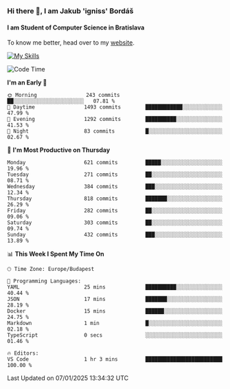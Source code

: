### Hi there 👋, I am Jakub 'igniss' Bordáš

#### I am Student of Computer Science in Bratislava
To know me better, head over to my [website](https://bordas.sk).

[![My Skills](https://skillicons.dev/icons?i=js,html,css,figma,svelte,java,kotlin,python,postgresql,typescript,nest,nodejs)](https://bordas.sk)


<!--START_SECTION:waka-->
![Code Time](http://img.shields.io/badge/Code%20Time-1%2C614%20hrs%2039%20mins-blue)

**I'm an Early 🐤** 

```text
🌞 Morning                243 commits         ██░░░░░░░░░░░░░░░░░░░░░░░   07.81 % 
🌆 Daytime                1493 commits        ████████████░░░░░░░░░░░░░   47.99 % 
🌃 Evening                1292 commits        ██████████░░░░░░░░░░░░░░░   41.53 % 
🌙 Night                  83 commits          █░░░░░░░░░░░░░░░░░░░░░░░░   02.67 % 
```
📅 **I'm Most Productive on Thursday** 

```text
Monday                   621 commits         █████░░░░░░░░░░░░░░░░░░░░   19.96 % 
Tuesday                  271 commits         ██░░░░░░░░░░░░░░░░░░░░░░░   08.71 % 
Wednesday                384 commits         ███░░░░░░░░░░░░░░░░░░░░░░   12.34 % 
Thursday                 818 commits         ███████░░░░░░░░░░░░░░░░░░   26.29 % 
Friday                   282 commits         ██░░░░░░░░░░░░░░░░░░░░░░░   09.06 % 
Saturday                 303 commits         ██░░░░░░░░░░░░░░░░░░░░░░░   09.74 % 
Sunday                   432 commits         ███░░░░░░░░░░░░░░░░░░░░░░   13.89 % 
```


📊 **This Week I Spent My Time On** 

```text
🕑︎ Time Zone: Europe/Budapest

💬 Programming Languages: 
YAML                     25 mins             ██████████░░░░░░░░░░░░░░░   40.44 % 
JSON                     17 mins             ███████░░░░░░░░░░░░░░░░░░   28.19 % 
Docker                   15 mins             ██████░░░░░░░░░░░░░░░░░░░   24.75 % 
Markdown                 1 min               █░░░░░░░░░░░░░░░░░░░░░░░░   02.18 % 
TypeScript               0 secs              ░░░░░░░░░░░░░░░░░░░░░░░░░   01.46 % 

🔥 Editors: 
VS Code                  1 hr 3 mins         █████████████████████████   100.00 % 
```


 Last Updated on 07/01/2025 13:34:32 UTC
<!--END_SECTION:waka-->
